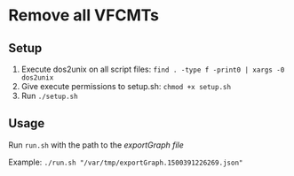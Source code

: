 # Remove all VFCMTs

## Setup
1. Execute dos2unix on all script files: `find . -type f -print0 | xargs -0 dos2unix`
2. Give execute permissions to setup.sh: `chmod +x setup.sh`
3. Run `./setup.sh`

## Usage
Run `run.sh` with the path to the *exportGraph file*

Example: `./run.sh "/var/tmp/exportGraph.1500391226269.json"`
